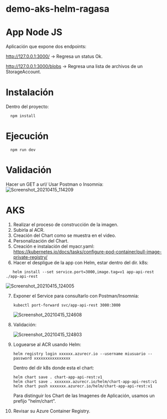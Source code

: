 # demo-aks-helm-ragasa
# App Node JS
Aplicación que expone dos endpoints:

http://127.0.0.1:3000/ -> Regresa un status Ok.

http://127.0.0.1:3000/blobs -> Regresa una lista de archivos de un StorageAccount.

# Instalación
Dentro del proyecto:
```
  npm install
```
# Ejecución
```
  npm run dev
```

# Validación
Hacer un GET a url/
Usar Postman o Insomnia:
![Screenshot_20210415_114209](https://user-images.githubusercontent.com/5600076/114913524-e9791e80-9de6-11eb-9670-4fac571b2a79.png)

# AKS
1. Realizar el proceso de construcción de la imagen.
2. Subirla al ACR.
3. Creación del Chart como se muestra en el video.
4. Personalización del Chart.
5. Creación e instalación del myacr.yaml:
   https://kubernetes.io/docs/tasks/configure-pod-container/pull-image-private-registry/
6. Hacer el despligue de la app con Helm, estar dentro del dir. k8s:
```
   helm install --set service.port=3000,image.tag=v1 app-api-rest ./app-api-rest
```
   ![Screenshot_20210415_124005](https://user-images.githubusercontent.com/5600076/114914319-c4d17680-9de7-11eb-83ac-00f63c4adfa1.png)

7. Exponer el Service para consultarlo con Postman/Insomnia:
   ```
   kubectl port-forward svc/app-api-rest 3000:3000
   ```
   
   ![Screenshot_20210415_124608](https://user-images.githubusercontent.com/5600076/114914992-a5871900-9de8-11eb-8edb-fec6946cd2cd.png)

8. Validación:

   ![Screenshot_20210415_124803](https://user-images.githubusercontent.com/5600076/114915262-f4cd4980-9de8-11eb-818f-c944a6e40097.png)
   
9. Loguearse al ACR usando Helm:
   ```
   helm registry login xxxxxx.azurecr.io --username miusuario --password xxxxxxxxxxxxxxxx
   ```
   Dentro del dir k8s donde esta el chart:
   ```
   helm chart save . chart-app-api-rest:v1
   helm chart save . xxxxxxx.azurecr.io/helm/chart-app-api-rest:v1
   helm chart push xxxxxxx.azurecr.io/helm/chart-app-api-rest:v1
   ```
   Para distinguir los Chart de las Imagenes de Aplicación, usamos un prefijo "helm/chart".
 
 10. Revisar su Azure Container Registry.
   
